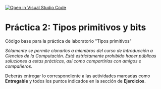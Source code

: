 [![Open in Visual Studio Code](https://classroom.github.com/assets/open-in-vscode-718a45dd9cf7e7f842a935f5ebbe5719a5e09af4491e668f4dbf3b35d5cca122.svg)](https://classroom.github.com/online_ide?assignment_repo_id=11747624&assignment_repo_type=AssignmentRepo)
# Práctica 2: Tipos primitivos y bits
Código base para la práctica de laboratorio "Tipos primitivos"

*Sólamente se permite clonarlos a miembros del curso de Introducción a Ciencias de la Computación.  Está estrictamente prohibido hacer públicas soluciones a estas prácticas, así como compartirlas con amigos o compañeros.*

Deberás entregar lo correspondiente a las actividades marcadas como **Entregable** y todos los puntos indicados en la sección de **Ejercicios**.